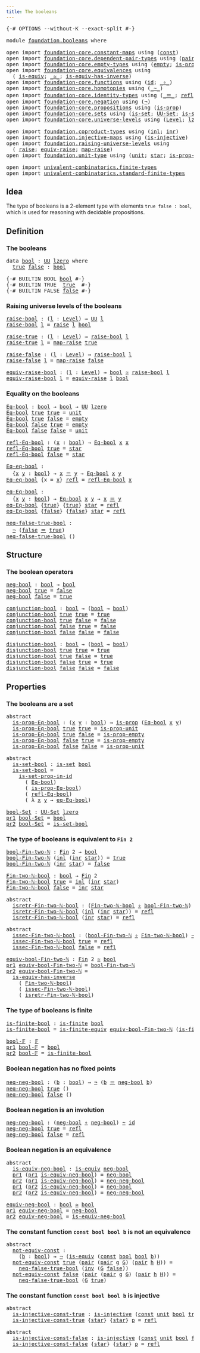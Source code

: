 ```yaml
---
title: The booleans
---
```


<pre class="Agda"><a id="38" class="Symbol">{-#</a> <a id="42" class="Keyword">OPTIONS</a> <a id="50" class="Pragma">--without-K</a> <a id="62" class="Pragma">--exact-split</a> <a id="76" class="Symbol">#-}</a>

<a id="81" class="Keyword">module</a> <a id="88" href="foundation.booleans.html" class="Module">foundation.booleans</a> <a id="108" class="Keyword">where</a>

<a id="115" class="Keyword">open</a> <a id="120" class="Keyword">import</a> <a id="127" href="foundation-core.constant-maps.html" class="Module">foundation-core.constant-maps</a> <a id="157" class="Keyword">using</a> <a id="163" class="Symbol">(</a><a id="164" href="foundation-core.constant-maps.html#216" class="Function">const</a><a id="169" class="Symbol">)</a>
<a id="171" class="Keyword">open</a> <a id="176" class="Keyword">import</a> <a id="183" href="foundation-core.dependent-pair-types.html" class="Module">foundation-core.dependent-pair-types</a> <a id="220" class="Keyword">using</a> <a id="226" class="Symbol">(</a><a id="227" href="foundation-core.dependent-pair-types.html#588" class="InductiveConstructor">pair</a><a id="231" class="Symbol">;</a> <a id="233" href="foundation-core.dependent-pair-types.html#605" class="Field">pr1</a><a id="236" class="Symbol">;</a> <a id="238" href="foundation-core.dependent-pair-types.html#617" class="Field">pr2</a><a id="241" class="Symbol">)</a>
<a id="243" class="Keyword">open</a> <a id="248" class="Keyword">import</a> <a id="255" href="foundation-core.empty-types.html" class="Module">foundation-core.empty-types</a> <a id="283" class="Keyword">using</a> <a id="289" class="Symbol">(</a><a id="290" href="foundation-core.empty-types.html#1057" class="Datatype">empty</a><a id="295" class="Symbol">;</a> <a id="297" href="foundation-core.empty-types.html#2377" class="Function">is-prop-empty</a><a id="310" class="Symbol">)</a>
<a id="312" class="Keyword">open</a> <a id="317" class="Keyword">import</a> <a id="324" href="foundation-core.equivalences.html" class="Module">foundation-core.equivalences</a> <a id="353" class="Keyword">using</a>
  <a id="361" class="Symbol">(</a> <a id="363" href="foundation-core.equivalences.html#1556" class="Function">is-equiv</a><a id="371" class="Symbol">;</a> <a id="373" href="foundation-core.equivalences.html#1621" class="Function Operator">_≃_</a><a id="376" class="Symbol">;</a> <a id="378" href="foundation-core.equivalences.html#3013" class="Function">is-equiv-has-inverse</a><a id="398" class="Symbol">)</a>
<a id="400" class="Keyword">open</a> <a id="405" class="Keyword">import</a> <a id="412" href="foundation-core.functions.html" class="Module">foundation-core.functions</a> <a id="438" class="Keyword">using</a> <a id="444" class="Symbol">(</a><a id="445" href="foundation-core.functions.html#322" class="Function">id</a><a id="447" class="Symbol">;</a> <a id="449" href="foundation-core.functions.html#420" class="Function Operator">_∘_</a><a id="452" class="Symbol">)</a>
<a id="454" class="Keyword">open</a> <a id="459" class="Keyword">import</a> <a id="466" href="foundation-core.homotopies.html" class="Module">foundation-core.homotopies</a> <a id="493" class="Keyword">using</a> <a id="499" class="Symbol">(</a><a id="500" href="foundation-core.homotopies.html#1249" class="Function Operator">_~_</a><a id="503" class="Symbol">)</a>
<a id="505" class="Keyword">open</a> <a id="510" class="Keyword">import</a> <a id="517" href="foundation-core.identity-types.html" class="Module">foundation-core.identity-types</a> <a id="548" class="Keyword">using</a> <a id="554" class="Symbol">(</a><a id="555" href="foundation-core.identity-types.html#1865" class="Function Operator">_＝_</a><a id="558" class="Symbol">;</a> <a id="560" href="foundation-core.identity-types.html#1820" class="InductiveConstructor">refl</a><a id="564" class="Symbol">;</a> <a id="566" href="foundation-core.identity-types.html#2729" class="Function">inv</a><a id="569" class="Symbol">)</a>
<a id="571" class="Keyword">open</a> <a id="576" class="Keyword">import</a> <a id="583" href="foundation-core.negation.html" class="Module">foundation-core.negation</a> <a id="608" class="Keyword">using</a> <a id="614" class="Symbol">(</a><a id="615" href="foundation-core.negation.html#465" class="Function">¬</a><a id="616" class="Symbol">)</a>
<a id="618" class="Keyword">open</a> <a id="623" class="Keyword">import</a> <a id="630" href="foundation-core.propositions.html" class="Module">foundation-core.propositions</a> <a id="659" class="Keyword">using</a> <a id="665" class="Symbol">(</a><a id="666" href="foundation-core.propositions.html#1309" class="Function">is-prop</a><a id="673" class="Symbol">)</a>
<a id="675" class="Keyword">open</a> <a id="680" class="Keyword">import</a> <a id="687" href="foundation-core.sets.html" class="Module">foundation-core.sets</a> <a id="708" class="Keyword">using</a> <a id="714" class="Symbol">(</a><a id="715" href="foundation-core.sets.html#1113" class="Function">is-set</a><a id="721" class="Symbol">;</a> <a id="723" href="foundation-core.sets.html#1190" class="Function">UU-Set</a><a id="729" class="Symbol">;</a> <a id="731" href="foundation-core.sets.html#2789" class="Function">is-set-prop-in-id</a><a id="748" class="Symbol">)</a>
<a id="750" class="Keyword">open</a> <a id="755" class="Keyword">import</a> <a id="762" href="foundation-core.universe-levels.html" class="Module">foundation-core.universe-levels</a> <a id="794" class="Keyword">using</a> <a id="800" class="Symbol">(</a><a id="801" href="Agda.Primitive.html#597" class="Postulate">Level</a><a id="806" class="Symbol">;</a> <a id="808" href="Agda.Primitive.html#764" class="Primitive">lzero</a><a id="813" class="Symbol">;</a> <a id="815" href="foundation-core.universe-levels.html#235" class="Primitive">UU</a><a id="817" class="Symbol">)</a>

<a id="820" class="Keyword">open</a> <a id="825" class="Keyword">import</a> <a id="832" href="foundation.coproduct-types.html" class="Module">foundation.coproduct-types</a> <a id="859" class="Keyword">using</a> <a id="865" class="Symbol">(</a><a id="866" href="foundation.coproduct-types.html#1250" class="InductiveConstructor">inl</a><a id="869" class="Symbol">;</a> <a id="871" href="foundation.coproduct-types.html#1268" class="InductiveConstructor">inr</a><a id="874" class="Symbol">)</a>
<a id="876" class="Keyword">open</a> <a id="881" class="Keyword">import</a> <a id="888" href="foundation.injective-maps.html" class="Module">foundation.injective-maps</a> <a id="914" class="Keyword">using</a> <a id="920" class="Symbol">(</a><a id="921" href="foundation.injective-maps.html#1453" class="Function">is-injective</a><a id="933" class="Symbol">)</a>
<a id="935" class="Keyword">open</a> <a id="940" class="Keyword">import</a> <a id="947" href="foundation.raising-universe-levels.html" class="Module">foundation.raising-universe-levels</a> <a id="982" class="Keyword">using</a>
  <a id="990" class="Symbol">(</a> <a id="992" href="foundation.raising-universe-levels.html#973" class="Datatype">raise</a><a id="997" class="Symbol">;</a> <a id="999" href="foundation.raising-universe-levels.html#1550" class="Function">equiv-raise</a><a id="1010" class="Symbol">;</a> <a id="1012" href="foundation.raising-universe-levels.html#1038" class="InductiveConstructor">map-raise</a><a id="1021" class="Symbol">)</a>
<a id="1023" class="Keyword">open</a> <a id="1028" class="Keyword">import</a> <a id="1035" href="foundation.unit-type.html" class="Module">foundation.unit-type</a> <a id="1056" class="Keyword">using</a> <a id="1062" class="Symbol">(</a><a id="1063" href="foundation.unit-type.html#1084" class="Datatype">unit</a><a id="1067" class="Symbol">;</a> <a id="1069" href="foundation.unit-type.html#1108" class="InductiveConstructor">star</a><a id="1073" class="Symbol">;</a> <a id="1075" href="foundation.unit-type.html#2898" class="Function">is-prop-unit</a><a id="1087" class="Symbol">)</a>

<a id="1090" class="Keyword">open</a> <a id="1095" class="Keyword">import</a> <a id="1102" href="univalent-combinatorics.finite-types.html" class="Module">univalent-combinatorics.finite-types</a>
<a id="1139" class="Keyword">open</a> <a id="1144" class="Keyword">import</a> <a id="1151" href="univalent-combinatorics.standard-finite-types.html" class="Module">univalent-combinatorics.standard-finite-types</a>
</pre>
## Idea

The type of booleans is a 2-element type with elements `true false : bool`, which is used for reasoning with decidable propositions.

## Definition

### The booleans

<pre class="Agda"><a id="1386" class="Keyword">data</a> <a id="bool"></a><a id="1391" href="foundation.booleans.html#1391" class="Datatype">bool</a> <a id="1396" class="Symbol">:</a> <a id="1398" href="foundation-core.universe-levels.html#235" class="Primitive">UU</a> <a id="1401" href="Agda.Primitive.html#764" class="Primitive">lzero</a> <a id="1407" class="Keyword">where</a>
  <a id="bool.true"></a><a id="1415" href="foundation.booleans.html#1415" class="InductiveConstructor">true</a> <a id="bool.false"></a><a id="1420" href="foundation.booleans.html#1420" class="InductiveConstructor">false</a> <a id="1426" class="Symbol">:</a> <a id="1428" href="foundation.booleans.html#1391" class="Datatype">bool</a>

<a id="1434" class="Symbol">{-#</a> <a id="1438" class="Keyword">BUILTIN</a> <a id="1446" class="Keyword">BOOL</a> <a id="1451" href="foundation.booleans.html#1391" class="Datatype">bool</a> <a id="1456" class="Symbol">#-}</a>
<a id="1460" class="Symbol">{-#</a> <a id="1464" class="Keyword">BUILTIN</a> <a id="1472" class="Keyword">TRUE</a>  <a id="1478" href="foundation.booleans.html#1415" class="InductiveConstructor">true</a>  <a id="1484" class="Symbol">#-}</a>
<a id="1488" class="Symbol">{-#</a> <a id="1492" class="Keyword">BUILTIN</a> <a id="1500" class="Keyword">FALSE</a> <a id="1506" href="foundation.booleans.html#1420" class="InductiveConstructor">false</a> <a id="1512" class="Symbol">#-}</a>
</pre>
### Raising universe levels of the booleans

<pre class="Agda"><a id="raise-bool"></a><a id="1574" href="foundation.booleans.html#1574" class="Function">raise-bool</a> <a id="1585" class="Symbol">:</a> <a id="1587" class="Symbol">(</a><a id="1588" href="foundation.booleans.html#1588" class="Bound">l</a> <a id="1590" class="Symbol">:</a> <a id="1592" href="Agda.Primitive.html#597" class="Postulate">Level</a><a id="1597" class="Symbol">)</a> <a id="1599" class="Symbol">→</a> <a id="1601" href="foundation-core.universe-levels.html#235" class="Primitive">UU</a> <a id="1604" href="foundation.booleans.html#1588" class="Bound">l</a>
<a id="1606" href="foundation.booleans.html#1574" class="Function">raise-bool</a> <a id="1617" href="foundation.booleans.html#1617" class="Bound">l</a> <a id="1619" class="Symbol">=</a> <a id="1621" href="foundation.raising-universe-levels.html#973" class="Datatype">raise</a> <a id="1627" href="foundation.booleans.html#1617" class="Bound">l</a> <a id="1629" href="foundation.booleans.html#1391" class="Datatype">bool</a>

<a id="raise-true"></a><a id="1635" href="foundation.booleans.html#1635" class="Function">raise-true</a> <a id="1646" class="Symbol">:</a> <a id="1648" class="Symbol">(</a><a id="1649" href="foundation.booleans.html#1649" class="Bound">l</a> <a id="1651" class="Symbol">:</a> <a id="1653" href="Agda.Primitive.html#597" class="Postulate">Level</a><a id="1658" class="Symbol">)</a> <a id="1660" class="Symbol">→</a> <a id="1662" href="foundation.booleans.html#1574" class="Function">raise-bool</a> <a id="1673" href="foundation.booleans.html#1649" class="Bound">l</a>
<a id="1675" href="foundation.booleans.html#1635" class="Function">raise-true</a> <a id="1686" href="foundation.booleans.html#1686" class="Bound">l</a> <a id="1688" class="Symbol">=</a> <a id="1690" href="foundation.raising-universe-levels.html#1038" class="InductiveConstructor">map-raise</a> <a id="1700" href="foundation.booleans.html#1415" class="InductiveConstructor">true</a>

<a id="raise-false"></a><a id="1706" href="foundation.booleans.html#1706" class="Function">raise-false</a> <a id="1718" class="Symbol">:</a> <a id="1720" class="Symbol">(</a><a id="1721" href="foundation.booleans.html#1721" class="Bound">l</a> <a id="1723" class="Symbol">:</a> <a id="1725" href="Agda.Primitive.html#597" class="Postulate">Level</a><a id="1730" class="Symbol">)</a> <a id="1732" class="Symbol">→</a> <a id="1734" href="foundation.booleans.html#1574" class="Function">raise-bool</a> <a id="1745" href="foundation.booleans.html#1721" class="Bound">l</a>
<a id="1747" href="foundation.booleans.html#1706" class="Function">raise-false</a> <a id="1759" href="foundation.booleans.html#1759" class="Bound">l</a> <a id="1761" class="Symbol">=</a> <a id="1763" href="foundation.raising-universe-levels.html#1038" class="InductiveConstructor">map-raise</a> <a id="1773" href="foundation.booleans.html#1420" class="InductiveConstructor">false</a>

<a id="equiv-raise-bool"></a><a id="1780" href="foundation.booleans.html#1780" class="Function">equiv-raise-bool</a> <a id="1797" class="Symbol">:</a> <a id="1799" class="Symbol">(</a><a id="1800" href="foundation.booleans.html#1800" class="Bound">l</a> <a id="1802" class="Symbol">:</a> <a id="1804" href="Agda.Primitive.html#597" class="Postulate">Level</a><a id="1809" class="Symbol">)</a> <a id="1811" class="Symbol">→</a> <a id="1813" href="foundation.booleans.html#1391" class="Datatype">bool</a> <a id="1818" href="foundation-core.equivalences.html#1621" class="Function Operator">≃</a> <a id="1820" href="foundation.booleans.html#1574" class="Function">raise-bool</a> <a id="1831" href="foundation.booleans.html#1800" class="Bound">l</a>
<a id="1833" href="foundation.booleans.html#1780" class="Function">equiv-raise-bool</a> <a id="1850" href="foundation.booleans.html#1850" class="Bound">l</a> <a id="1852" class="Symbol">=</a> <a id="1854" href="foundation.raising-universe-levels.html#1550" class="Function">equiv-raise</a> <a id="1866" href="foundation.booleans.html#1850" class="Bound">l</a> <a id="1868" href="foundation.booleans.html#1391" class="Datatype">bool</a>
</pre>
### Equality on the booleans

<pre class="Agda"><a id="Eq-bool"></a><a id="1916" href="foundation.booleans.html#1916" class="Function">Eq-bool</a> <a id="1924" class="Symbol">:</a> <a id="1926" href="foundation.booleans.html#1391" class="Datatype">bool</a> <a id="1931" class="Symbol">→</a> <a id="1933" href="foundation.booleans.html#1391" class="Datatype">bool</a> <a id="1938" class="Symbol">→</a> <a id="1940" href="foundation-core.universe-levels.html#235" class="Primitive">UU</a> <a id="1943" href="Agda.Primitive.html#764" class="Primitive">lzero</a>
<a id="1949" href="foundation.booleans.html#1916" class="Function">Eq-bool</a> <a id="1957" href="foundation.booleans.html#1415" class="InductiveConstructor">true</a> <a id="1962" href="foundation.booleans.html#1415" class="InductiveConstructor">true</a> <a id="1967" class="Symbol">=</a> <a id="1969" href="foundation.unit-type.html#1084" class="Datatype">unit</a>
<a id="1974" href="foundation.booleans.html#1916" class="Function">Eq-bool</a> <a id="1982" href="foundation.booleans.html#1415" class="InductiveConstructor">true</a> <a id="1987" href="foundation.booleans.html#1420" class="InductiveConstructor">false</a> <a id="1993" class="Symbol">=</a> <a id="1995" href="foundation-core.empty-types.html#1057" class="Datatype">empty</a>
<a id="2001" href="foundation.booleans.html#1916" class="Function">Eq-bool</a> <a id="2009" href="foundation.booleans.html#1420" class="InductiveConstructor">false</a> <a id="2015" href="foundation.booleans.html#1415" class="InductiveConstructor">true</a> <a id="2020" class="Symbol">=</a> <a id="2022" href="foundation-core.empty-types.html#1057" class="Datatype">empty</a>
<a id="2028" href="foundation.booleans.html#1916" class="Function">Eq-bool</a> <a id="2036" href="foundation.booleans.html#1420" class="InductiveConstructor">false</a> <a id="2042" href="foundation.booleans.html#1420" class="InductiveConstructor">false</a> <a id="2048" class="Symbol">=</a> <a id="2050" href="foundation.unit-type.html#1084" class="Datatype">unit</a>

<a id="refl-Eq-bool"></a><a id="2056" href="foundation.booleans.html#2056" class="Function">refl-Eq-bool</a> <a id="2069" class="Symbol">:</a> <a id="2071" class="Symbol">(</a><a id="2072" href="foundation.booleans.html#2072" class="Bound">x</a> <a id="2074" class="Symbol">:</a> <a id="2076" href="foundation.booleans.html#1391" class="Datatype">bool</a><a id="2080" class="Symbol">)</a> <a id="2082" class="Symbol">→</a> <a id="2084" href="foundation.booleans.html#1916" class="Function">Eq-bool</a> <a id="2092" href="foundation.booleans.html#2072" class="Bound">x</a> <a id="2094" href="foundation.booleans.html#2072" class="Bound">x</a>
<a id="2096" href="foundation.booleans.html#2056" class="Function">refl-Eq-bool</a> <a id="2109" href="foundation.booleans.html#1415" class="InductiveConstructor">true</a> <a id="2114" class="Symbol">=</a> <a id="2116" href="foundation.unit-type.html#1108" class="InductiveConstructor">star</a>
<a id="2121" href="foundation.booleans.html#2056" class="Function">refl-Eq-bool</a> <a id="2134" href="foundation.booleans.html#1420" class="InductiveConstructor">false</a> <a id="2140" class="Symbol">=</a> <a id="2142" href="foundation.unit-type.html#1108" class="InductiveConstructor">star</a>

<a id="Eq-eq-bool"></a><a id="2148" href="foundation.booleans.html#2148" class="Function">Eq-eq-bool</a> <a id="2159" class="Symbol">:</a>
  <a id="2163" class="Symbol">{</a><a id="2164" href="foundation.booleans.html#2164" class="Bound">x</a> <a id="2166" href="foundation.booleans.html#2166" class="Bound">y</a> <a id="2168" class="Symbol">:</a> <a id="2170" href="foundation.booleans.html#1391" class="Datatype">bool</a><a id="2174" class="Symbol">}</a> <a id="2176" class="Symbol">→</a> <a id="2178" href="foundation.booleans.html#2164" class="Bound">x</a> <a id="2180" href="foundation-core.identity-types.html#1865" class="Function Operator">＝</a> <a id="2182" href="foundation.booleans.html#2166" class="Bound">y</a> <a id="2184" class="Symbol">→</a> <a id="2186" href="foundation.booleans.html#1916" class="Function">Eq-bool</a> <a id="2194" href="foundation.booleans.html#2164" class="Bound">x</a> <a id="2196" href="foundation.booleans.html#2166" class="Bound">y</a>
<a id="2198" href="foundation.booleans.html#2148" class="Function">Eq-eq-bool</a> <a id="2209" class="Symbol">{</a><a id="2210" class="Argument">x</a> <a id="2212" class="Symbol">=</a> <a id="2214" href="foundation.booleans.html#2214" class="Bound">x</a><a id="2215" class="Symbol">}</a> <a id="2217" href="foundation-core.identity-types.html#1820" class="InductiveConstructor">refl</a> <a id="2222" class="Symbol">=</a> <a id="2224" href="foundation.booleans.html#2056" class="Function">refl-Eq-bool</a> <a id="2237" href="foundation.booleans.html#2214" class="Bound">x</a>

<a id="eq-Eq-bool"></a><a id="2240" href="foundation.booleans.html#2240" class="Function">eq-Eq-bool</a> <a id="2251" class="Symbol">:</a>
  <a id="2255" class="Symbol">{</a><a id="2256" href="foundation.booleans.html#2256" class="Bound">x</a> <a id="2258" href="foundation.booleans.html#2258" class="Bound">y</a> <a id="2260" class="Symbol">:</a> <a id="2262" href="foundation.booleans.html#1391" class="Datatype">bool</a><a id="2266" class="Symbol">}</a> <a id="2268" class="Symbol">→</a> <a id="2270" href="foundation.booleans.html#1916" class="Function">Eq-bool</a> <a id="2278" href="foundation.booleans.html#2256" class="Bound">x</a> <a id="2280" href="foundation.booleans.html#2258" class="Bound">y</a> <a id="2282" class="Symbol">→</a> <a id="2284" href="foundation.booleans.html#2256" class="Bound">x</a> <a id="2286" href="foundation-core.identity-types.html#1865" class="Function Operator">＝</a> <a id="2288" href="foundation.booleans.html#2258" class="Bound">y</a>
<a id="2290" href="foundation.booleans.html#2240" class="Function">eq-Eq-bool</a> <a id="2301" class="Symbol">{</a><a id="2302" href="foundation.booleans.html#1415" class="InductiveConstructor">true</a><a id="2306" class="Symbol">}</a> <a id="2308" class="Symbol">{</a><a id="2309" href="foundation.booleans.html#1415" class="InductiveConstructor">true</a><a id="2313" class="Symbol">}</a> <a id="2315" href="foundation.unit-type.html#1108" class="InductiveConstructor">star</a> <a id="2320" class="Symbol">=</a> <a id="2322" href="foundation-core.identity-types.html#1820" class="InductiveConstructor">refl</a>
<a id="2327" href="foundation.booleans.html#2240" class="Function">eq-Eq-bool</a> <a id="2338" class="Symbol">{</a><a id="2339" href="foundation.booleans.html#1420" class="InductiveConstructor">false</a><a id="2344" class="Symbol">}</a> <a id="2346" class="Symbol">{</a><a id="2347" href="foundation.booleans.html#1420" class="InductiveConstructor">false</a><a id="2352" class="Symbol">}</a> <a id="2354" href="foundation.unit-type.html#1108" class="InductiveConstructor">star</a> <a id="2359" class="Symbol">=</a> <a id="2361" href="foundation-core.identity-types.html#1820" class="InductiveConstructor">refl</a>

<a id="neq-false-true-bool"></a><a id="2367" href="foundation.booleans.html#2367" class="Function">neq-false-true-bool</a> <a id="2387" class="Symbol">:</a>
  <a id="2391" href="foundation-core.negation.html#465" class="Function">¬</a> <a id="2393" class="Symbol">(</a><a id="2394" href="foundation.booleans.html#1420" class="InductiveConstructor">false</a> <a id="2400" href="foundation-core.identity-types.html#1865" class="Function Operator">＝</a> <a id="2402" href="foundation.booleans.html#1415" class="InductiveConstructor">true</a><a id="2406" class="Symbol">)</a>
<a id="2408" href="foundation.booleans.html#2367" class="Function">neq-false-true-bool</a> <a id="2428" class="Symbol">()</a>
</pre>
## Structure

### The boolean operators

<pre class="Agda"><a id="neg-bool"></a><a id="2485" href="foundation.booleans.html#2485" class="Function">neg-bool</a> <a id="2494" class="Symbol">:</a> <a id="2496" href="foundation.booleans.html#1391" class="Datatype">bool</a> <a id="2501" class="Symbol">→</a> <a id="2503" href="foundation.booleans.html#1391" class="Datatype">bool</a>
<a id="2508" href="foundation.booleans.html#2485" class="Function">neg-bool</a> <a id="2517" href="foundation.booleans.html#1415" class="InductiveConstructor">true</a> <a id="2522" class="Symbol">=</a> <a id="2524" href="foundation.booleans.html#1420" class="InductiveConstructor">false</a>
<a id="2530" href="foundation.booleans.html#2485" class="Function">neg-bool</a> <a id="2539" href="foundation.booleans.html#1420" class="InductiveConstructor">false</a> <a id="2545" class="Symbol">=</a> <a id="2547" href="foundation.booleans.html#1415" class="InductiveConstructor">true</a>

<a id="conjunction-bool"></a><a id="2553" href="foundation.booleans.html#2553" class="Function">conjunction-bool</a> <a id="2570" class="Symbol">:</a> <a id="2572" href="foundation.booleans.html#1391" class="Datatype">bool</a> <a id="2577" class="Symbol">→</a> <a id="2579" class="Symbol">(</a><a id="2580" href="foundation.booleans.html#1391" class="Datatype">bool</a> <a id="2585" class="Symbol">→</a> <a id="2587" href="foundation.booleans.html#1391" class="Datatype">bool</a><a id="2591" class="Symbol">)</a>
<a id="2593" href="foundation.booleans.html#2553" class="Function">conjunction-bool</a> <a id="2610" href="foundation.booleans.html#1415" class="InductiveConstructor">true</a> <a id="2615" href="foundation.booleans.html#1415" class="InductiveConstructor">true</a> <a id="2620" class="Symbol">=</a> <a id="2622" href="foundation.booleans.html#1415" class="InductiveConstructor">true</a>
<a id="2627" href="foundation.booleans.html#2553" class="Function">conjunction-bool</a> <a id="2644" href="foundation.booleans.html#1415" class="InductiveConstructor">true</a> <a id="2649" href="foundation.booleans.html#1420" class="InductiveConstructor">false</a> <a id="2655" class="Symbol">=</a> <a id="2657" href="foundation.booleans.html#1420" class="InductiveConstructor">false</a>
<a id="2663" href="foundation.booleans.html#2553" class="Function">conjunction-bool</a> <a id="2680" href="foundation.booleans.html#1420" class="InductiveConstructor">false</a> <a id="2686" href="foundation.booleans.html#1415" class="InductiveConstructor">true</a> <a id="2691" class="Symbol">=</a> <a id="2693" href="foundation.booleans.html#1420" class="InductiveConstructor">false</a>
<a id="2699" href="foundation.booleans.html#2553" class="Function">conjunction-bool</a> <a id="2716" href="foundation.booleans.html#1420" class="InductiveConstructor">false</a> <a id="2722" href="foundation.booleans.html#1420" class="InductiveConstructor">false</a> <a id="2728" class="Symbol">=</a> <a id="2730" href="foundation.booleans.html#1420" class="InductiveConstructor">false</a>

<a id="disjunction-bool"></a><a id="2737" href="foundation.booleans.html#2737" class="Function">disjunction-bool</a> <a id="2754" class="Symbol">:</a> <a id="2756" href="foundation.booleans.html#1391" class="Datatype">bool</a> <a id="2761" class="Symbol">→</a> <a id="2763" class="Symbol">(</a><a id="2764" href="foundation.booleans.html#1391" class="Datatype">bool</a> <a id="2769" class="Symbol">→</a> <a id="2771" href="foundation.booleans.html#1391" class="Datatype">bool</a><a id="2775" class="Symbol">)</a>
<a id="2777" href="foundation.booleans.html#2737" class="Function">disjunction-bool</a> <a id="2794" href="foundation.booleans.html#1415" class="InductiveConstructor">true</a> <a id="2799" href="foundation.booleans.html#1415" class="InductiveConstructor">true</a> <a id="2804" class="Symbol">=</a> <a id="2806" href="foundation.booleans.html#1415" class="InductiveConstructor">true</a>
<a id="2811" href="foundation.booleans.html#2737" class="Function">disjunction-bool</a> <a id="2828" href="foundation.booleans.html#1415" class="InductiveConstructor">true</a> <a id="2833" href="foundation.booleans.html#1420" class="InductiveConstructor">false</a> <a id="2839" class="Symbol">=</a> <a id="2841" href="foundation.booleans.html#1415" class="InductiveConstructor">true</a>
<a id="2846" href="foundation.booleans.html#2737" class="Function">disjunction-bool</a> <a id="2863" href="foundation.booleans.html#1420" class="InductiveConstructor">false</a> <a id="2869" href="foundation.booleans.html#1415" class="InductiveConstructor">true</a> <a id="2874" class="Symbol">=</a> <a id="2876" href="foundation.booleans.html#1415" class="InductiveConstructor">true</a>
<a id="2881" href="foundation.booleans.html#2737" class="Function">disjunction-bool</a> <a id="2898" href="foundation.booleans.html#1420" class="InductiveConstructor">false</a> <a id="2904" href="foundation.booleans.html#1420" class="InductiveConstructor">false</a> <a id="2910" class="Symbol">=</a> <a id="2912" href="foundation.booleans.html#1420" class="InductiveConstructor">false</a>
</pre>
## Properties

### The booleans are a set

<pre class="Agda"><a id="2974" class="Keyword">abstract</a>
  <a id="is-prop-Eq-bool"></a><a id="2985" href="foundation.booleans.html#2985" class="Function">is-prop-Eq-bool</a> <a id="3001" class="Symbol">:</a> <a id="3003" class="Symbol">(</a><a id="3004" href="foundation.booleans.html#3004" class="Bound">x</a> <a id="3006" href="foundation.booleans.html#3006" class="Bound">y</a> <a id="3008" class="Symbol">:</a> <a id="3010" href="foundation.booleans.html#1391" class="Datatype">bool</a><a id="3014" class="Symbol">)</a> <a id="3016" class="Symbol">→</a> <a id="3018" href="foundation-core.propositions.html#1309" class="Function">is-prop</a> <a id="3026" class="Symbol">(</a><a id="3027" href="foundation.booleans.html#1916" class="Function">Eq-bool</a> <a id="3035" href="foundation.booleans.html#3004" class="Bound">x</a> <a id="3037" href="foundation.booleans.html#3006" class="Bound">y</a><a id="3038" class="Symbol">)</a>
  <a id="3042" href="foundation.booleans.html#2985" class="Function">is-prop-Eq-bool</a> <a id="3058" href="foundation.booleans.html#1415" class="InductiveConstructor">true</a> <a id="3063" href="foundation.booleans.html#1415" class="InductiveConstructor">true</a> <a id="3068" class="Symbol">=</a> <a id="3070" href="foundation.unit-type.html#2898" class="Function">is-prop-unit</a>
  <a id="3085" href="foundation.booleans.html#2985" class="Function">is-prop-Eq-bool</a> <a id="3101" href="foundation.booleans.html#1415" class="InductiveConstructor">true</a> <a id="3106" href="foundation.booleans.html#1420" class="InductiveConstructor">false</a> <a id="3112" class="Symbol">=</a> <a id="3114" href="foundation-core.empty-types.html#2377" class="Function">is-prop-empty</a>
  <a id="3130" href="foundation.booleans.html#2985" class="Function">is-prop-Eq-bool</a> <a id="3146" href="foundation.booleans.html#1420" class="InductiveConstructor">false</a> <a id="3152" href="foundation.booleans.html#1415" class="InductiveConstructor">true</a> <a id="3157" class="Symbol">=</a> <a id="3159" href="foundation-core.empty-types.html#2377" class="Function">is-prop-empty</a>
  <a id="3175" href="foundation.booleans.html#2985" class="Function">is-prop-Eq-bool</a> <a id="3191" href="foundation.booleans.html#1420" class="InductiveConstructor">false</a> <a id="3197" href="foundation.booleans.html#1420" class="InductiveConstructor">false</a> <a id="3203" class="Symbol">=</a> <a id="3205" href="foundation.unit-type.html#2898" class="Function">is-prop-unit</a>

<a id="3219" class="Keyword">abstract</a>
  <a id="is-set-bool"></a><a id="3230" href="foundation.booleans.html#3230" class="Function">is-set-bool</a> <a id="3242" class="Symbol">:</a> <a id="3244" href="foundation-core.sets.html#1113" class="Function">is-set</a> <a id="3251" href="foundation.booleans.html#1391" class="Datatype">bool</a>
  <a id="3258" href="foundation.booleans.html#3230" class="Function">is-set-bool</a> <a id="3270" class="Symbol">=</a>
    <a id="3276" href="foundation-core.sets.html#2789" class="Function">is-set-prop-in-id</a>
      <a id="3300" class="Symbol">(</a> <a id="3302" href="foundation.booleans.html#1916" class="Function">Eq-bool</a><a id="3309" class="Symbol">)</a>
      <a id="3317" class="Symbol">(</a> <a id="3319" href="foundation.booleans.html#2985" class="Function">is-prop-Eq-bool</a><a id="3334" class="Symbol">)</a>
      <a id="3342" class="Symbol">(</a> <a id="3344" href="foundation.booleans.html#2056" class="Function">refl-Eq-bool</a><a id="3356" class="Symbol">)</a>
      <a id="3364" class="Symbol">(</a> <a id="3366" class="Symbol">λ</a> <a id="3368" href="foundation.booleans.html#3368" class="Bound">x</a> <a id="3370" href="foundation.booleans.html#3370" class="Bound">y</a> <a id="3372" class="Symbol">→</a> <a id="3374" href="foundation.booleans.html#2240" class="Function">eq-Eq-bool</a><a id="3384" class="Symbol">)</a>

<a id="bool-Set"></a><a id="3387" href="foundation.booleans.html#3387" class="Function">bool-Set</a> <a id="3396" class="Symbol">:</a> <a id="3398" href="foundation-core.sets.html#1190" class="Function">UU-Set</a> <a id="3405" href="Agda.Primitive.html#764" class="Primitive">lzero</a>
<a id="3411" href="foundation-core.dependent-pair-types.html#605" class="Field">pr1</a> <a id="3415" href="foundation.booleans.html#3387" class="Function">bool-Set</a> <a id="3424" class="Symbol">=</a> <a id="3426" href="foundation.booleans.html#1391" class="Datatype">bool</a>
<a id="3431" href="foundation-core.dependent-pair-types.html#617" class="Field">pr2</a> <a id="3435" href="foundation.booleans.html#3387" class="Function">bool-Set</a> <a id="3444" class="Symbol">=</a> <a id="3446" href="foundation.booleans.html#3230" class="Function">is-set-bool</a>
</pre>
### The type of booleans is equivalent to `Fin 2`

<pre class="Agda"><a id="bool-Fin-two-ℕ"></a><a id="3522" href="foundation.booleans.html#3522" class="Function">bool-Fin-two-ℕ</a> <a id="3537" class="Symbol">:</a> <a id="3539" href="univalent-combinatorics.standard-finite-types.html#2393" class="Function">Fin</a> <a id="3543" class="Number">2</a> <a id="3545" class="Symbol">→</a> <a id="3547" href="foundation.booleans.html#1391" class="Datatype">bool</a>
<a id="3552" href="foundation.booleans.html#3522" class="Function">bool-Fin-two-ℕ</a> <a id="3567" class="Symbol">(</a><a id="3568" href="foundation.coproduct-types.html#1250" class="InductiveConstructor">inl</a> <a id="3572" class="Symbol">(</a><a id="3573" href="foundation.coproduct-types.html#1268" class="InductiveConstructor">inr</a> <a id="3577" href="foundation.unit-type.html#1108" class="InductiveConstructor">star</a><a id="3581" class="Symbol">))</a> <a id="3584" class="Symbol">=</a> <a id="3586" href="foundation.booleans.html#1415" class="InductiveConstructor">true</a>
<a id="3591" href="foundation.booleans.html#3522" class="Function">bool-Fin-two-ℕ</a> <a id="3606" class="Symbol">(</a><a id="3607" href="foundation.coproduct-types.html#1268" class="InductiveConstructor">inr</a> <a id="3611" href="foundation.unit-type.html#1108" class="InductiveConstructor">star</a><a id="3615" class="Symbol">)</a> <a id="3617" class="Symbol">=</a> <a id="3619" href="foundation.booleans.html#1420" class="InductiveConstructor">false</a>

<a id="Fin-two-ℕ-bool"></a><a id="3626" href="foundation.booleans.html#3626" class="Function">Fin-two-ℕ-bool</a> <a id="3641" class="Symbol">:</a> <a id="3643" href="foundation.booleans.html#1391" class="Datatype">bool</a> <a id="3648" class="Symbol">→</a> <a id="3650" href="univalent-combinatorics.standard-finite-types.html#2393" class="Function">Fin</a> <a id="3654" class="Number">2</a>
<a id="3656" href="foundation.booleans.html#3626" class="Function">Fin-two-ℕ-bool</a> <a id="3671" href="foundation.booleans.html#1415" class="InductiveConstructor">true</a> <a id="3676" class="Symbol">=</a> <a id="3678" href="foundation.coproduct-types.html#1250" class="InductiveConstructor">inl</a> <a id="3682" class="Symbol">(</a><a id="3683" href="foundation.coproduct-types.html#1268" class="InductiveConstructor">inr</a> <a id="3687" href="foundation.unit-type.html#1108" class="InductiveConstructor">star</a><a id="3691" class="Symbol">)</a>
<a id="3693" href="foundation.booleans.html#3626" class="Function">Fin-two-ℕ-bool</a> <a id="3708" href="foundation.booleans.html#1420" class="InductiveConstructor">false</a> <a id="3714" class="Symbol">=</a> <a id="3716" href="foundation.coproduct-types.html#1268" class="InductiveConstructor">inr</a> <a id="3720" href="foundation.unit-type.html#1108" class="InductiveConstructor">star</a>

<a id="3726" class="Keyword">abstract</a>
  <a id="isretr-Fin-two-ℕ-bool"></a><a id="3737" href="foundation.booleans.html#3737" class="Function">isretr-Fin-two-ℕ-bool</a> <a id="3759" class="Symbol">:</a> <a id="3761" class="Symbol">(</a><a id="3762" href="foundation.booleans.html#3626" class="Function">Fin-two-ℕ-bool</a> <a id="3777" href="foundation-core.functions.html#420" class="Function Operator">∘</a> <a id="3779" href="foundation.booleans.html#3522" class="Function">bool-Fin-two-ℕ</a><a id="3793" class="Symbol">)</a> <a id="3795" href="foundation-core.homotopies.html#1249" class="Function Operator">~</a> <a id="3797" href="foundation-core.functions.html#322" class="Function">id</a>
  <a id="3802" href="foundation.booleans.html#3737" class="Function">isretr-Fin-two-ℕ-bool</a> <a id="3824" class="Symbol">(</a><a id="3825" href="foundation.coproduct-types.html#1250" class="InductiveConstructor">inl</a> <a id="3829" class="Symbol">(</a><a id="3830" href="foundation.coproduct-types.html#1268" class="InductiveConstructor">inr</a> <a id="3834" href="foundation.unit-type.html#1108" class="InductiveConstructor">star</a><a id="3838" class="Symbol">))</a> <a id="3841" class="Symbol">=</a> <a id="3843" href="foundation-core.identity-types.html#1820" class="InductiveConstructor">refl</a>
  <a id="3850" href="foundation.booleans.html#3737" class="Function">isretr-Fin-two-ℕ-bool</a> <a id="3872" class="Symbol">(</a><a id="3873" href="foundation.coproduct-types.html#1268" class="InductiveConstructor">inr</a> <a id="3877" href="foundation.unit-type.html#1108" class="InductiveConstructor">star</a><a id="3881" class="Symbol">)</a> <a id="3883" class="Symbol">=</a> <a id="3885" href="foundation-core.identity-types.html#1820" class="InductiveConstructor">refl</a>

<a id="3891" class="Keyword">abstract</a>
  <a id="issec-Fin-two-ℕ-bool"></a><a id="3902" href="foundation.booleans.html#3902" class="Function">issec-Fin-two-ℕ-bool</a> <a id="3923" class="Symbol">:</a> <a id="3925" class="Symbol">(</a><a id="3926" href="foundation.booleans.html#3522" class="Function">bool-Fin-two-ℕ</a> <a id="3941" href="foundation-core.functions.html#420" class="Function Operator">∘</a> <a id="3943" href="foundation.booleans.html#3626" class="Function">Fin-two-ℕ-bool</a><a id="3957" class="Symbol">)</a> <a id="3959" href="foundation-core.homotopies.html#1249" class="Function Operator">~</a> <a id="3961" href="foundation-core.functions.html#322" class="Function">id</a>
  <a id="3966" href="foundation.booleans.html#3902" class="Function">issec-Fin-two-ℕ-bool</a> <a id="3987" href="foundation.booleans.html#1415" class="InductiveConstructor">true</a> <a id="3992" class="Symbol">=</a> <a id="3994" href="foundation-core.identity-types.html#1820" class="InductiveConstructor">refl</a>
  <a id="4001" href="foundation.booleans.html#3902" class="Function">issec-Fin-two-ℕ-bool</a> <a id="4022" href="foundation.booleans.html#1420" class="InductiveConstructor">false</a> <a id="4028" class="Symbol">=</a> <a id="4030" href="foundation-core.identity-types.html#1820" class="InductiveConstructor">refl</a>

<a id="equiv-bool-Fin-two-ℕ"></a><a id="4036" href="foundation.booleans.html#4036" class="Function">equiv-bool-Fin-two-ℕ</a> <a id="4057" class="Symbol">:</a> <a id="4059" href="univalent-combinatorics.standard-finite-types.html#2393" class="Function">Fin</a> <a id="4063" class="Number">2</a> <a id="4065" href="foundation-core.equivalences.html#1621" class="Function Operator">≃</a> <a id="4067" href="foundation.booleans.html#1391" class="Datatype">bool</a>
<a id="4072" href="foundation-core.dependent-pair-types.html#605" class="Field">pr1</a> <a id="4076" href="foundation.booleans.html#4036" class="Function">equiv-bool-Fin-two-ℕ</a> <a id="4097" class="Symbol">=</a> <a id="4099" href="foundation.booleans.html#3522" class="Function">bool-Fin-two-ℕ</a>
<a id="4114" href="foundation-core.dependent-pair-types.html#617" class="Field">pr2</a> <a id="4118" href="foundation.booleans.html#4036" class="Function">equiv-bool-Fin-two-ℕ</a> <a id="4139" class="Symbol">=</a>
  <a id="4143" href="foundation-core.equivalences.html#3013" class="Function">is-equiv-has-inverse</a>
    <a id="4168" class="Symbol">(</a> <a id="4170" href="foundation.booleans.html#3626" class="Function">Fin-two-ℕ-bool</a><a id="4184" class="Symbol">)</a>
    <a id="4190" class="Symbol">(</a> <a id="4192" href="foundation.booleans.html#3902" class="Function">issec-Fin-two-ℕ-bool</a><a id="4212" class="Symbol">)</a>
    <a id="4218" class="Symbol">(</a> <a id="4220" href="foundation.booleans.html#3737" class="Function">isretr-Fin-two-ℕ-bool</a><a id="4241" class="Symbol">)</a>
</pre>
### The type of booleans is finite

<pre class="Agda"><a id="is-finite-bool"></a><a id="4292" href="foundation.booleans.html#4292" class="Function">is-finite-bool</a> <a id="4307" class="Symbol">:</a> <a id="4309" href="univalent-combinatorics.finite-types.html#4134" class="Function">is-finite</a> <a id="4319" href="foundation.booleans.html#1391" class="Datatype">bool</a>
<a id="4324" href="foundation.booleans.html#4292" class="Function">is-finite-bool</a> <a id="4339" class="Symbol">=</a> <a id="4341" href="univalent-combinatorics.finite-types.html#6751" class="Function">is-finite-equiv</a> <a id="4357" href="foundation.booleans.html#4036" class="Function">equiv-bool-Fin-two-ℕ</a> <a id="4378" class="Symbol">(</a><a id="4379" href="univalent-combinatorics.finite-types.html#9532" class="Function">is-finite-Fin</a> <a id="4393" class="Number">2</a><a id="4394" class="Symbol">)</a>

<a id="bool-𝔽"></a><a id="4397" href="foundation.booleans.html#4397" class="Function">bool-𝔽</a> <a id="4404" class="Symbol">:</a> <a id="4406" href="univalent-combinatorics.finite-types.html#4873" class="Function">𝔽</a>
<a id="4408" href="foundation-core.dependent-pair-types.html#605" class="Field">pr1</a> <a id="4412" href="foundation.booleans.html#4397" class="Function">bool-𝔽</a> <a id="4419" class="Symbol">=</a> <a id="4421" href="foundation.booleans.html#1391" class="Datatype">bool</a>
<a id="4426" href="foundation-core.dependent-pair-types.html#617" class="Field">pr2</a> <a id="4430" href="foundation.booleans.html#4397" class="Function">bool-𝔽</a> <a id="4437" class="Symbol">=</a> <a id="4439" href="foundation.booleans.html#4292" class="Function">is-finite-bool</a>
</pre>
### Boolean negation has no fixed points

<pre class="Agda"><a id="neq-neg-bool"></a><a id="4509" href="foundation.booleans.html#4509" class="Function">neq-neg-bool</a> <a id="4522" class="Symbol">:</a> <a id="4524" class="Symbol">(</a><a id="4525" href="foundation.booleans.html#4525" class="Bound">b</a> <a id="4527" class="Symbol">:</a> <a id="4529" href="foundation.booleans.html#1391" class="Datatype">bool</a><a id="4533" class="Symbol">)</a> <a id="4535" class="Symbol">→</a> <a id="4537" href="foundation-core.negation.html#465" class="Function">¬</a> <a id="4539" class="Symbol">(</a><a id="4540" href="foundation.booleans.html#4525" class="Bound">b</a> <a id="4542" href="foundation-core.identity-types.html#1865" class="Function Operator">＝</a> <a id="4544" href="foundation.booleans.html#2485" class="Function">neg-bool</a> <a id="4553" href="foundation.booleans.html#4525" class="Bound">b</a><a id="4554" class="Symbol">)</a>
<a id="4556" href="foundation.booleans.html#4509" class="Function">neq-neg-bool</a> <a id="4569" href="foundation.booleans.html#1415" class="InductiveConstructor">true</a> <a id="4574" class="Symbol">()</a>
<a id="4577" href="foundation.booleans.html#4509" class="Function">neq-neg-bool</a> <a id="4590" href="foundation.booleans.html#1420" class="InductiveConstructor">false</a> <a id="4596" class="Symbol">()</a>
</pre>
### Boolean negation is an involution

<pre class="Agda"><a id="neg-neg-bool"></a><a id="4651" href="foundation.booleans.html#4651" class="Function">neg-neg-bool</a> <a id="4664" class="Symbol">:</a> <a id="4666" class="Symbol">(</a><a id="4667" href="foundation.booleans.html#2485" class="Function">neg-bool</a> <a id="4676" href="foundation-core.functions.html#420" class="Function Operator">∘</a> <a id="4678" href="foundation.booleans.html#2485" class="Function">neg-bool</a><a id="4686" class="Symbol">)</a> <a id="4688" href="foundation-core.homotopies.html#1249" class="Function Operator">~</a> <a id="4690" href="foundation-core.functions.html#322" class="Function">id</a>
<a id="4693" href="foundation.booleans.html#4651" class="Function">neg-neg-bool</a> <a id="4706" href="foundation.booleans.html#1415" class="InductiveConstructor">true</a> <a id="4711" class="Symbol">=</a> <a id="4713" href="foundation-core.identity-types.html#1820" class="InductiveConstructor">refl</a>
<a id="4718" href="foundation.booleans.html#4651" class="Function">neg-neg-bool</a> <a id="4731" href="foundation.booleans.html#1420" class="InductiveConstructor">false</a> <a id="4737" class="Symbol">=</a> <a id="4739" href="foundation-core.identity-types.html#1820" class="InductiveConstructor">refl</a>
</pre>
### Boolean negation is an equivalence

<pre class="Agda"><a id="4797" class="Keyword">abstract</a>
  <a id="is-equiv-neg-bool"></a><a id="4808" href="foundation.booleans.html#4808" class="Function">is-equiv-neg-bool</a> <a id="4826" class="Symbol">:</a> <a id="4828" href="foundation-core.equivalences.html#1556" class="Function">is-equiv</a> <a id="4837" href="foundation.booleans.html#2485" class="Function">neg-bool</a>
  <a id="4848" href="foundation-core.dependent-pair-types.html#605" class="Field">pr1</a> <a id="4852" class="Symbol">(</a><a id="4853" href="foundation-core.dependent-pair-types.html#605" class="Field">pr1</a> <a id="4857" href="foundation.booleans.html#4808" class="Function">is-equiv-neg-bool</a><a id="4874" class="Symbol">)</a> <a id="4876" class="Symbol">=</a> <a id="4878" href="foundation.booleans.html#2485" class="Function">neg-bool</a>
  <a id="4889" href="foundation-core.dependent-pair-types.html#617" class="Field">pr2</a> <a id="4893" class="Symbol">(</a><a id="4894" href="foundation-core.dependent-pair-types.html#605" class="Field">pr1</a> <a id="4898" href="foundation.booleans.html#4808" class="Function">is-equiv-neg-bool</a><a id="4915" class="Symbol">)</a> <a id="4917" class="Symbol">=</a> <a id="4919" href="foundation.booleans.html#4651" class="Function">neg-neg-bool</a>
  <a id="4934" href="foundation-core.dependent-pair-types.html#605" class="Field">pr1</a> <a id="4938" class="Symbol">(</a><a id="4939" href="foundation-core.dependent-pair-types.html#617" class="Field">pr2</a> <a id="4943" href="foundation.booleans.html#4808" class="Function">is-equiv-neg-bool</a><a id="4960" class="Symbol">)</a> <a id="4962" class="Symbol">=</a> <a id="4964" href="foundation.booleans.html#2485" class="Function">neg-bool</a>
  <a id="4975" href="foundation-core.dependent-pair-types.html#617" class="Field">pr2</a> <a id="4979" class="Symbol">(</a><a id="4980" href="foundation-core.dependent-pair-types.html#617" class="Field">pr2</a> <a id="4984" href="foundation.booleans.html#4808" class="Function">is-equiv-neg-bool</a><a id="5001" class="Symbol">)</a> <a id="5003" class="Symbol">=</a> <a id="5005" href="foundation.booleans.html#4651" class="Function">neg-neg-bool</a>

<a id="equiv-neg-bool"></a><a id="5019" href="foundation.booleans.html#5019" class="Function">equiv-neg-bool</a> <a id="5034" class="Symbol">:</a> <a id="5036" href="foundation.booleans.html#1391" class="Datatype">bool</a> <a id="5041" href="foundation-core.equivalences.html#1621" class="Function Operator">≃</a> <a id="5043" href="foundation.booleans.html#1391" class="Datatype">bool</a>
<a id="5048" href="foundation-core.dependent-pair-types.html#605" class="Field">pr1</a> <a id="5052" href="foundation.booleans.html#5019" class="Function">equiv-neg-bool</a> <a id="5067" class="Symbol">=</a> <a id="5069" href="foundation.booleans.html#2485" class="Function">neg-bool</a>
<a id="5078" href="foundation-core.dependent-pair-types.html#617" class="Field">pr2</a> <a id="5082" href="foundation.booleans.html#5019" class="Function">equiv-neg-bool</a> <a id="5097" class="Symbol">=</a> <a id="5099" href="foundation.booleans.html#4808" class="Function">is-equiv-neg-bool</a>
</pre>
### The constant function `const bool bool b` is not an equivalence

<pre class="Agda"><a id="5199" class="Keyword">abstract</a>
  <a id="not-equiv-const"></a><a id="5210" href="foundation.booleans.html#5210" class="Function">not-equiv-const</a> <a id="5226" class="Symbol">:</a>
    <a id="5232" class="Symbol">(</a><a id="5233" href="foundation.booleans.html#5233" class="Bound">b</a> <a id="5235" class="Symbol">:</a> <a id="5237" href="foundation.booleans.html#1391" class="Datatype">bool</a><a id="5241" class="Symbol">)</a> <a id="5243" class="Symbol">→</a> <a id="5245" href="foundation-core.negation.html#465" class="Function">¬</a> <a id="5247" class="Symbol">(</a><a id="5248" href="foundation-core.equivalences.html#1556" class="Function">is-equiv</a> <a id="5257" class="Symbol">(</a><a id="5258" href="foundation-core.constant-maps.html#216" class="Function">const</a> <a id="5264" href="foundation.booleans.html#1391" class="Datatype">bool</a> <a id="5269" href="foundation.booleans.html#1391" class="Datatype">bool</a> <a id="5274" href="foundation.booleans.html#5233" class="Bound">b</a><a id="5275" class="Symbol">))</a>
  <a id="5280" href="foundation.booleans.html#5210" class="Function">not-equiv-const</a> <a id="5296" href="foundation.booleans.html#1415" class="InductiveConstructor">true</a> <a id="5301" class="Symbol">(</a><a id="5302" href="foundation-core.dependent-pair-types.html#588" class="InductiveConstructor">pair</a> <a id="5307" class="Symbol">(</a><a id="5308" href="foundation-core.dependent-pair-types.html#588" class="InductiveConstructor">pair</a> <a id="5313" href="foundation.booleans.html#5313" class="Bound">g</a> <a id="5315" href="foundation.booleans.html#5315" class="Bound">G</a><a id="5316" class="Symbol">)</a> <a id="5318" class="Symbol">(</a><a id="5319" href="foundation-core.dependent-pair-types.html#588" class="InductiveConstructor">pair</a> <a id="5324" href="foundation.booleans.html#5324" class="Bound">h</a> <a id="5326" href="foundation.booleans.html#5326" class="Bound">H</a><a id="5327" class="Symbol">))</a> <a id="5330" class="Symbol">=</a>
    <a id="5336" href="foundation.booleans.html#2367" class="Function">neq-false-true-bool</a> <a id="5356" class="Symbol">(</a><a id="5357" href="foundation-core.identity-types.html#2729" class="Function">inv</a> <a id="5361" class="Symbol">(</a><a id="5362" href="foundation.booleans.html#5315" class="Bound">G</a> <a id="5364" href="foundation.booleans.html#1420" class="InductiveConstructor">false</a><a id="5369" class="Symbol">))</a>
  <a id="5374" href="foundation.booleans.html#5210" class="Function">not-equiv-const</a> <a id="5390" href="foundation.booleans.html#1420" class="InductiveConstructor">false</a> <a id="5396" class="Symbol">(</a><a id="5397" href="foundation-core.dependent-pair-types.html#588" class="InductiveConstructor">pair</a> <a id="5402" class="Symbol">(</a><a id="5403" href="foundation-core.dependent-pair-types.html#588" class="InductiveConstructor">pair</a> <a id="5408" href="foundation.booleans.html#5408" class="Bound">g</a> <a id="5410" href="foundation.booleans.html#5410" class="Bound">G</a><a id="5411" class="Symbol">)</a> <a id="5413" class="Symbol">(</a><a id="5414" href="foundation-core.dependent-pair-types.html#588" class="InductiveConstructor">pair</a> <a id="5419" href="foundation.booleans.html#5419" class="Bound">h</a> <a id="5421" href="foundation.booleans.html#5421" class="Bound">H</a><a id="5422" class="Symbol">))</a> <a id="5425" class="Symbol">=</a>
    <a id="5431" href="foundation.booleans.html#2367" class="Function">neq-false-true-bool</a> <a id="5451" class="Symbol">(</a><a id="5452" href="foundation.booleans.html#5410" class="Bound">G</a> <a id="5454" href="foundation.booleans.html#1415" class="InductiveConstructor">true</a><a id="5458" class="Symbol">)</a>
</pre>
### The constant function `const bool bool b` is injective

<pre class="Agda"><a id="5533" class="Keyword">abstract</a>
  <a id="is-injective-const-true"></a><a id="5544" href="foundation.booleans.html#5544" class="Function">is-injective-const-true</a> <a id="5568" class="Symbol">:</a> <a id="5570" href="foundation.injective-maps.html#1453" class="Function">is-injective</a> <a id="5583" class="Symbol">(</a><a id="5584" href="foundation-core.constant-maps.html#216" class="Function">const</a> <a id="5590" href="foundation.unit-type.html#1084" class="Datatype">unit</a> <a id="5595" href="foundation.booleans.html#1391" class="Datatype">bool</a> <a id="5600" href="foundation.booleans.html#1415" class="InductiveConstructor">true</a><a id="5604" class="Symbol">)</a>
  <a id="5608" href="foundation.booleans.html#5544" class="Function">is-injective-const-true</a> <a id="5632" class="Symbol">{</a><a id="5633" href="foundation.unit-type.html#1108" class="InductiveConstructor">star</a><a id="5637" class="Symbol">}</a> <a id="5639" class="Symbol">{</a><a id="5640" href="foundation.unit-type.html#1108" class="InductiveConstructor">star</a><a id="5644" class="Symbol">}</a> <a id="5646" href="foundation.booleans.html#5646" class="Bound">p</a> <a id="5648" class="Symbol">=</a> <a id="5650" href="foundation-core.identity-types.html#1820" class="InductiveConstructor">refl</a>

<a id="5656" class="Keyword">abstract</a>
  <a id="is-injective-const-false"></a><a id="5667" href="foundation.booleans.html#5667" class="Function">is-injective-const-false</a> <a id="5692" class="Symbol">:</a> <a id="5694" href="foundation.injective-maps.html#1453" class="Function">is-injective</a> <a id="5707" class="Symbol">(</a><a id="5708" href="foundation-core.constant-maps.html#216" class="Function">const</a> <a id="5714" href="foundation.unit-type.html#1084" class="Datatype">unit</a> <a id="5719" href="foundation.booleans.html#1391" class="Datatype">bool</a> <a id="5724" href="foundation.booleans.html#1420" class="InductiveConstructor">false</a><a id="5729" class="Symbol">)</a>
  <a id="5733" href="foundation.booleans.html#5667" class="Function">is-injective-const-false</a> <a id="5758" class="Symbol">{</a><a id="5759" href="foundation.unit-type.html#1108" class="InductiveConstructor">star</a><a id="5763" class="Symbol">}</a> <a id="5765" class="Symbol">{</a><a id="5766" href="foundation.unit-type.html#1108" class="InductiveConstructor">star</a><a id="5770" class="Symbol">}</a> <a id="5772" href="foundation.booleans.html#5772" class="Bound">p</a> <a id="5774" class="Symbol">=</a> <a id="5776" href="foundation-core.identity-types.html#1820" class="InductiveConstructor">refl</a>
</pre>